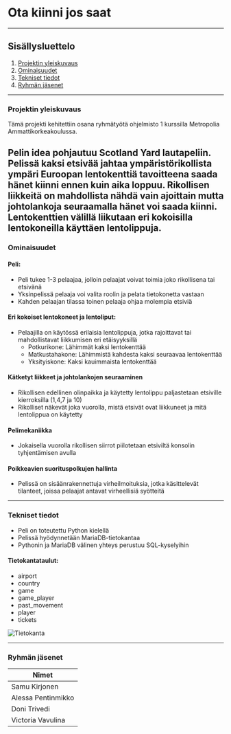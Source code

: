 # Ota kiinni jos saat

------------
## Sisällysluettelo
  1. [Projektin yleiskuvaus](#projektin-yleiskuvaus)
  2. [Ominaisuudet](#Ominaisuudet)
  3. [Tekniset tiedot](#Tekniset-tiedot)
  4. [Ryhmän jäsenet](#Ryhmän-jäsenet)
------------
### Projektin yleiskuvaus

Tämä projekti kehitettiin osana ryhmätyötä ohjelmisto 1 kurssilla Metropolia Ammattikorkeakoulussa. 

Pelin idea pohjautuu Scotland Yard lautapeliin.  Pelissä kaksi etsivää jahtaa ympäristörikollista ympäri Euroopan lentokenttiä tavoitteena saada hänet kiinni ennen kuin aika loppuu. Rikollisen liikkeitä on mahdollista nähdä vain ajoittain mutta johtolankoja seuraamalla hänet voi saada kiinni. Lentokenttien välillä liikutaan eri kokoisilla lentokoneilla käyttäen lentolippuja. 
------------
### Ominaisuudet
#### Peli:
- Peli tukee 1-3 pelaajaa, jolloin pelaajat voivat toimia joko rikollisena tai etsivänä
- Yksinpelissä pelaaja voi valita roolin ja pelata tietokonetta vastaan
- Kahden pelaajan tilassa toinen pelaaja ohjaa molempia etsiviä
#### Eri kokoiset lentokoneet ja lentoliput:
- Pelaajilla on käytössä erilaisia lentolippuja, jotka rajoittavat tai mahdollistavat liikkumisen eri etäisyyksillä
    - Potkurikone: Lähimmät kaksi lentokenttää
    - Matkustahakone: Lähimmistä kahdesta kaksi seuraavaa lentokenttää
    - Yksityiskone: Kaksi kauimmaista lentokenttää
#### Kätketyt liikkeet ja johtolankojen seuraaminen
- Rikollisen edellinen olinpaikka ja käytetty lentolippu paljastetaan etsiville kierroksilla (1,4,7 ja 10)
- Rikolliset näkevät joka vuorolla, mistä etsivät ovat liikkuneet ja mitä lentolippua on käytetty
#### Pelimekaniikka
- Jokaisella vuorolla rikollisen siirrot piilotetaan etsiviltä konsolin tyhjentämisen avulla
#### Poikkeavien suorituspolkujen hallinta
- Pelissä on sisäänrakennettuja virheilmoituksia, jotka käsittelevät tilanteet, joissa pelaajat antavat virheellisiä syötteitä

------------
  
### Tekniset tiedot
- Peli on toteutettu Python kielellä
- Pelissä hyödynnetään MariaDB-tietokantaa
- Pythonin ja MariaDB välinen yhteys perustuu SQL-kyselyihin

#### Tietokantataulut:
- airport 
- country
- game
- game_player
- past_movement
- player
- tickets

![Tietokanta](https://github.com/user-attachments/assets/5d0ca8c2-7ff7-439c-b886-d3c23762cf33)
  
------------
### Ryhmän jäsenet

| Nimet              |
|--------------------|
| Samu Kirjonen      |
| Alessa Pentinmikko |
| Doni Trivedi       |
| Victoria Vavulina  |
